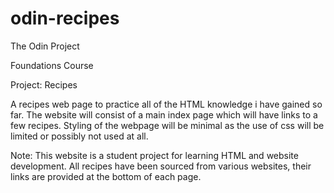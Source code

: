 # odin-recipes

The Odin Project

Foundations Course

Project: Recipes

A recipes web page to practice all of the HTML knowledge i have gained so far. 
The website will consist of a main index page which will have links to a few recipes.
Styling of the webpage will be minimal as the use of css will be limited or possibly not used at all. 

Note: 
This website is a student project for learning HTML and website development.
All recipes have been sourced from various websites, their links are provided at the
bottom of each page.




